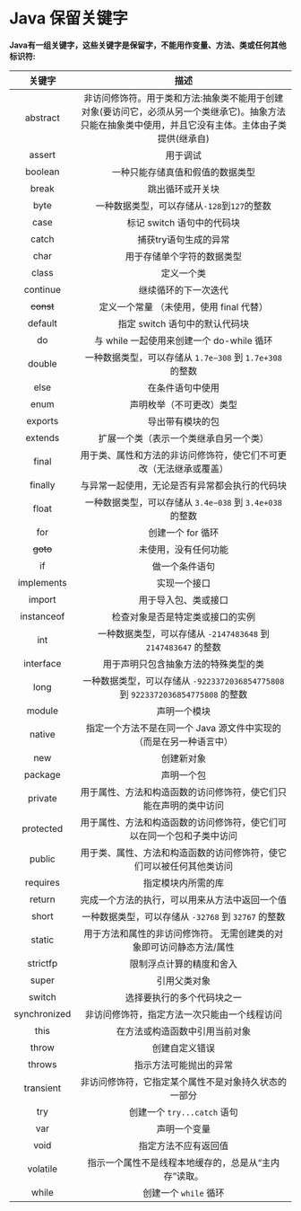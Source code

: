 # Java 保留关键字
**Java有一组关键字，这些关键字是保留字，不能用作变量、方法、类或任何其他标识符:**

| 关键字 | 描述 |
| :------------: | :------------: |
| abstract  | 非访问修饰符。用于类和方法:抽象类不能用于创建对象(要访问它，必须从另一个类继承它)。抽象方法只能在抽象类中使用，并且它没有主体。主体由子类提供(继承自)  |
| assert  | 用于调试  |
| boolean  | 一种只能存储真值和假值的数据类型  |
| break  | 跳出循环或开关块  |
| byte  | 一种数据类型，可以存储从`-128`到`127`的整数  |
| case  | 标记 switch 语句中的代码块  |
| catch  | 捕获try语句生成的异常  |
| char  | 用于存储单个字符的数据类型  |
| class  | 定义一个类  |
| continue  | 继续循环的下一次迭代  |
| ~~const~~  | 定义一个常量 （未使用，使用 final 代替）  |
| default  | 指定 switch 语句中的默认代码块  |
| do  | 与 while 一起使用来创建一个 do-while 循环  |
| double  |  一种数据类型，可以存储从 `1.7e−308` 到 `1.7e+308` 的整数 |
| else  | 在条件语句中使用  |
| enum  |  声明枚举（不可更改）类型 |
| exports  | 导出带有模块的包  |
| extends  | 扩展一个类（表示一个类继承自另一个类）  |
| final  | 用于类、属性和方法的非访问修饰符，使它们不可更改（无法继承或覆盖） |
|  finally |  与异常一起使用，无论是否有异常都会执行的代码块 |
| float  | 一种数据类型，可以存储从 `3.4e−038` 到 `3.4e+038` 的整数  |
| for  | 创建一个 for 循环  |
| ~~goto~~  | 未使用，没有任何功能  |
| if  | 做一个条件语句  |
| implements  | 实现一个接口  |
|  import |  用于导入包、类或接口 |
| instanceof  | 检查对象是否是特定类或接口的实例  |
|  int | 一种数据类型，可以存储从 `-2147483648` 到 `2147483647` 的整数 |
| interface  | 用于声明只包含抽象方法的特殊类型的类  |
| long  | 一种数据类型，可以存储从 `-9223372036854775808` 到 `9223372036854775808` 的整数  |
| module  | 声明一个模块  |
| native  | 指定一个方法不是在同一个 Java 源文件中实现的（而是在另一种语言中）  |
| new  | 创建新对象  |
| package  | 声明一个包  |
| private  | 用于属性、方法和构造函数的访问修饰符，使它们只能在声明的类中访问  |
| protected  | 用于属性、方法和构造函数的访问修饰符，使它们可以在同一个包和子类中访问  |
| public  | 用于类、属性、方法和构造函数的访问修饰符，使它们可以被任何其他类访问  |
| requires  |指定模块内所需的库  |
| return  | 完成一个方法的执行，可以用来从方法中返回一个值  |
| short  | 一种数据类型，可以存储从 `-32768` 到 `32767` 的整数  |
| static  | 用于方法和属性的非访问修饰符。 无需创建类的对象即可访问静态方法/属性  |
| strictfp  | 限制浮点计算的精度和舍入  |
| super  | 引用父类对象  |
| switch  | 选择要执行的多个代码块之一  |
| synchronized  | 非访问修饰符，指定方法一次只能由一个线程访问  |
| this  | 在方法或构造函数中引用当前对象  |
| throw  |  创建自定义错误 |
| throws  | 指示方法可能抛出的异常  |
| transient  | 非访问修饰符，它指定某个属性不是对象持久状态的一部分  |
| try  | 创建一个 `try...catch` 语句  |
|  var | 声明一个变量 |
| void  | 指定方法不应有返回值  |
| volatile  | 指示一个属性不是线程本地缓存的，总是从“主内存”读取。  |
|while   |  创建一个 `while` 循环 |
